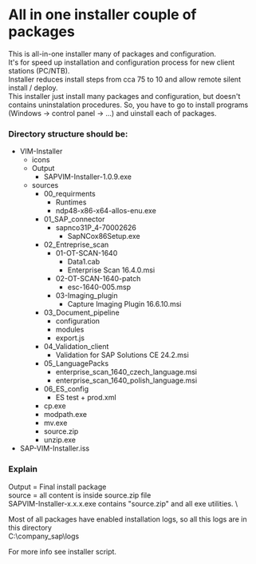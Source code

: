 # All in one installer couple of packages
This is all-in-one installer many of packages and configuration. \
It's for speed up installation and configuration process for new client stations (PC/NTB). \
Installer reduces install steps from cca 75 to 10 and allow remote silent install / deploy. \
This installer just install many packages and configuration, but doesn't contains uninstalation procedures. So, you have to go to install programs (Windows -> control panel -> ...) and uinstall each of packages.

### Directory structure should be:
* VIM-Installer
  * icons
  * Output
    * SAPVIM-Installer-1.0.9.exe
  * sources
    * 00_requirments
      * Runtimes
      * ndp48-x86-x64-allos-enu.exe
    * 01_SAP_connector
      * sapnco31P_4-70002626
        * SapNCox86Setup.exe
    * 02_Entreprise_scan
      * 01-OT-SCAN-1640
        * Data1.cab
        * Enterprise Scan 16.4.0.msi
      * 02-OT-SCAN-1640-patch
        * esc-1640-005.msp
      * 03-Imaging_plugin
        * Capture Imaging Plugin 16.6.10.msi
    * 03_Document_pipeline
      * configuration
      * modules
      * export.js
    * 04_Validation_client
      * Validation for SAP Solutions CE 24.2.msi
    * 05_LanguagePacks
      * enterprise_scan_1640_czech_language.msi
      * enterprise_scan_1640_polish_language.msi
    * 06_ES_config
      * ES test + prod.xml
    * cp.exe
    * modpath.exe
    * mv.exe
    * source.zip
    * unzip.exe
 * SAP-VIM-Installer.iss

### Explain
Output = Final install package \
source = all content is inside source.zip file \
SAPVIM-Installer-x.x.x.exe contains "source.zip" and all exe utilities.  \

Most of all packages have enabled installation logs, so all this logs are in this directory \
C:\company_sap\logs

For more info see installer script.

 
